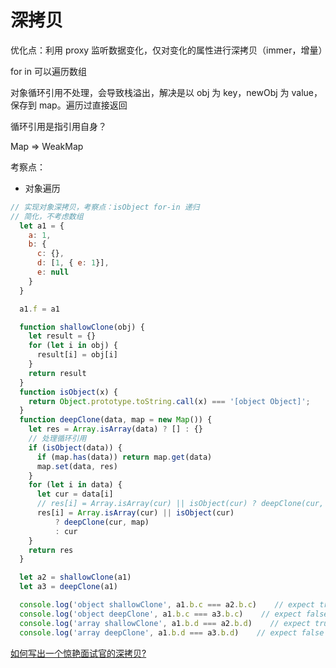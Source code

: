 # 深拷贝

优化点：利用 proxy 监听数据变化，仅对变化的属性进行深拷贝（immer，增量）

for in 可以遍历数组

对象循环引用不处理，会导致栈溢出，解决是以 obj 为 key，newObj 为 value，保存到 map。遍历过直接返回

循环引用是指引用自身？

Map => WeakMap

考察点：
- 对象遍历


```js
// 实现对象深拷贝，考察点：isObject for-in 递归
// 简化，不考虑数组
  let a1 = {
    a: 1,
    b: {
      c: {},
      d: [1, { e: 1}],
      e: null
    }
  }

  a1.f = a1

  function shallowClone(obj) {
    let result = {}
    for (let i in obj) {
      result[i] = obj[i]
    }
    return result
  }
  function isObject(x) {
    return Object.prototype.toString.call(x) === '[object Object]';
  }
  function deepClone(data, map = new Map()) {
    let res = Array.isArray(data) ? [] : {}
    // 处理循环引用
    if (isObject(data)) {
      if (map.has(data)) return map.get(data)
      map.set(data, res)
    }
    for (let i in data) {
      let cur = data[i]
      // res[i] = Array.isArray(cur) || isObject(cur) ? deepClone(cur, map) : cur
      res[i] = Array.isArray(cur) || isObject(cur)
          ? deepClone(cur, map) 
          : cur
    }
    return res
  }

  let a2 = shallowClone(a1)
  let a3 = deepClone(a1)

  console.log('object shallowClone', a1.b.c === a2.b.c)    // expect true
  console.log('object deepClone', a1.b.c === a3.b.c)    // expect false
  console.log('array shallowClone', a1.b.d === a2.b.d)    // expect true
  console.log('array deepClone', a1.b.d === a3.b.d)    // expect false
```

[如何写出一个惊艳面试官的深拷贝?](https://juejin.cn/post/6844903929705136141)
